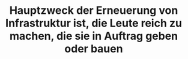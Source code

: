 ---
title: Hauptzweck der Erneuerung von Infrastruktur ist, die Leute reich zu machen, die sie in Auftrag geben oder bauen
refer: George Monbiot, Sag nein zur Umgehungsstraße, der Freitag Nr. 36, 9. September 2021, S. 14
tags: journal
---